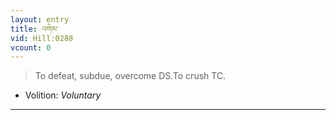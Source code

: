 ```yaml
---
layout: entry
title: འགེམ་
vid: Hill:0288
vcount: 0
---
```

> To defeat, subdue, overcome DS\.To crush TC\.

* Volition: _Voluntary_

---

